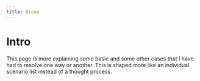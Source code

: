 ```yaml
---
title: Bicep
---
```

# Intro
This page is more explaining some basic and some other cases that I have had to resolve one way or another. This is shaped more like an individual scenario list instead of a thought process.